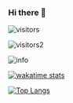 ### Hi there 👋

![visitors](https://visitor-badge.glitch.me/badge?page_id=pure-peace.pure-peace)

![visitors2](http://antzuhl.cn:4000/get/@pure-peace.readme)

![info](https://github-readme-stats.vercel.app/api?username=pure-peace&show_icons=true&count_private=true&hide=prs&theme=vue)

[![wakatime stats](https://github-readme-stats.vercel.app/api/wakatime?username=PurePeace)](https://github.com/pure-peace/pure-peace)

[![Top Langs](https://github-readme-stats.vercel.app/api/top-langs/?username=pure-peace&layout=compact&card_width=445&custom_title=🌡️%20Used%20Languages&langs_count=10)](https://github.com/pure-peace/pure-peace)
